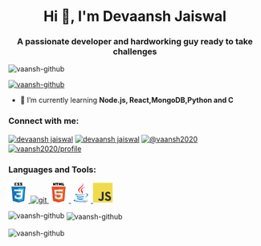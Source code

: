 <h1 align="center">Hi 👋, I'm Devaansh Jaiswal</h1>
<h3 align="center">A passionate developer and hardworking guy ready to take challenges</h3>

<p align="left"> <img src="https://komarev.com/ghpvc/?username=vaansh-github&label=Profile%20views&color=0e75b6&style=flat" alt="vaansh-github" /> </p>

<p align="left"> <a href="https://github.com/ryo-ma/github-profile-trophy"><img src="https://github-profile-trophy.vercel.app/?username=vaansh-github" alt="vaansh-github" /></a> </p>

- 🌱 I’m currently learning **Node.js, React,MongoDB,Python and C**

<h3 align="left">Connect with me:</h3>
<p align="left">
<a href="https://linkedin.com/in/devaansh jaiswal" target="blank"><img align="center" src="https://raw.githubusercontent.com/rahuldkjain/github-profile-readme-generator/master/src/images/icons/Social/linked-in-alt.svg" alt="devaansh jaiswal" height="30" width="40" /></a>
<a href="https://www.leetcode.com/devaansh jaiswal" target="blank"><img align="center" src="https://raw.githubusercontent.com/rahuldkjain/github-profile-readme-generator/master/src/images/icons/Social/leet-code.svg" alt="devaansh jaiswal" height="30" width="40" /></a>
<a href="https://www.hackerearth.com/@vaansh2020" target="blank"><img align="center" src="https://raw.githubusercontent.com/rahuldkjain/github-profile-readme-generator/master/src/images/icons/Social/hackerearth.svg" alt="@vaansh2020" height="30" width="40" /></a>
<a href="https://auth.geeksforgeeks.org/user/vaansh2020/profile" target="blank"><img align="center" src="https://raw.githubusercontent.com/rahuldkjain/github-profile-readme-generator/master/src/images/icons/Social/geeks-for-geeks.svg" alt="vaansh2020/profile" height="30" width="40" /></a>
</p>

<h3 align="left">Languages and Tools:</h3>
<p align="left"> <a href="https://www.w3schools.com/css/" target="_blank" rel="noreferrer"> <img src="https://raw.githubusercontent.com/devicons/devicon/master/icons/css3/css3-original-wordmark.svg" alt="css3" width="40" height="40"/> </a> <a href="https://git-scm.com/" target="_blank" rel="noreferrer"> <img src="https://www.vectorlogo.zone/logos/git-scm/git-scm-icon.svg" alt="git" width="40" height="40"/> </a> <a href="https://www.w3.org/html/" target="_blank" rel="noreferrer"> <img src="https://raw.githubusercontent.com/devicons/devicon/master/icons/html5/html5-original-wordmark.svg" alt="html5" width="40" height="40"/> </a> <a href="https://www.java.com" target="_blank" rel="noreferrer"> <img src="https://raw.githubusercontent.com/devicons/devicon/master/icons/java/java-original.svg" alt="java" width="40" height="40"/> </a> <a href="https://developer.mozilla.org/en-US/docs/Web/JavaScript" target="_blank" rel="noreferrer"> <img src="https://raw.githubusercontent.com/devicons/devicon/master/icons/javascript/javascript-original.svg" alt="javascript" width="40" height="40"/> </a> </p>

<p><img align="left" src="https://github-readme-stats.vercel.app/api/top-langs?username=vaansh-github&show_icons=true&locale=en&layout=compact" alt="vaansh-github" /></p>

<p>&nbsp;<img align="center" src="https://github-readme-stats.vercel.app/api?username=vaansh-github&show_icons=true&locale=en" alt="vaansh-github" /></p>

<p><img align="center" src="https://github-readme-streak-stats.herokuapp.com/?user=vaansh-github&" alt="vaansh-github" /></p>
